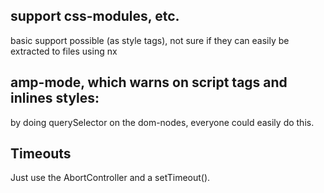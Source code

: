 ## support css-modules, etc.

basic support possible (as style tags), not sure if they can easily be extracted to files using nx

## amp-mode, which warns on script tags and inlines styles:

by doing querySelector on the dom-nodes, everyone could easily do this.

## Timeouts

Just use the AbortController and a setTimeout().
